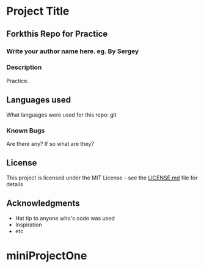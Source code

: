 # Project Title

## Forkthis Repo for Practice

### Write your author name here. eg. By Sergey

### Description

Practice.

## Languages used

What languages were used for this repo:
git

### Known Bugs

Are there any? If so what are they?

## License

This project is licensed under the MIT License - see the [LICENSE.md](LICENSE.md) file for details

## Acknowledgments

* Hat tip to anyone who's code was used
* Inspiration
* etc
# miniProjectOne
